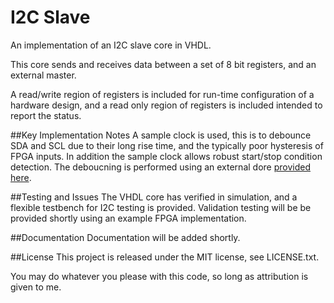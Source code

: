 # I2C Slave

An implementation of an I2C slave core in VHDL.

This core sends and receives data between a set of 8 bit registers, and an external master.

A read/write region of registers is included for run-time configuration of a hardware design, and a read only region of registers is included intended to report the status.

##Key Implementation Notes
A sample clock is used, this is to debounce SDA and SCL due to their long rise time, and the typically poor hysteresis of FPGA inputs. In addition the sample clock allows robust start/stop condition detection. The deboucning is performed using an external dore [provided here](https://github.com/joshtyler/debounce).

##Testing and Issues
The VHDL core has verified in simulation, and a flexible testbench for I2C testing is provided. Validation testing will be be provided shortly using an example FPGA implementation.

##Documentation
Documentation will be added shortly.

##License
This project is released under the MIT license, see LICENSE.txt.

You may do whatever you please with this code, so long as attribution is given to me.